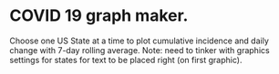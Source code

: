 # COVID 19 graph maker. 

Choose one US State at a time to plot cumulative incidence and daily change with 7-day rolling average. Note: need to tinker with graphics settings for states for text to be placed right (on first graphic). 
